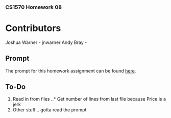 ### CS1570 Homework 08

# Contributors

Joshua Warner - jnwarner
Andy Bray - <name here>

## Prompt

The prompt for this homework assignment can be found [here](https://sites.google.com/a/mst.edu/price/courses/cs-1570/hw/2016/fall/assignment-08).

## To-Do

1. Read in from files
..* Get number of lines from last file because Price is a jerk
2. Other stuff... gotta read the prompt

